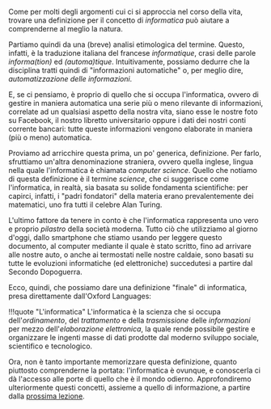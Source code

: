 Come per molti degli argomenti cui ci si approccia nel corso della vita, trovare una definizione per il concetto di *informatica* può aiutare a comprenderne al meglio la natura.

Partiamo quindi da una (breve) analisi etimologica del termine. Questo, infatti, è la traduzione italiana del francese _informatique_, crasi delle parole _informa(tion)_ ed _(automa)tique_. Intuitivamente, possiamo dedurre che la disciplina tratti quindi di "informazioni automatiche" o, per meglio dire, _automatizzazione delle informazioni_.

E, se ci pensiamo, è proprio di quello che si occupa l'informatica, ovvero di gestire in maniera automatica una serie più o meno rilevante di informazioni, correlate ad un qualsiasi aspetto della nostra vita, siano esse le nostre foto su Facebook, il nostro libretto universitario oppure i dati dei nostri conti corrente bancari: tutte queste informazioni vengono elaborate in maniera (più o meno) automatica.

<!-- TODO: INSERIRE IMMAGINI RAPPRESENTATIVE -->

Proviamo ad arricchire questa prima, un po' generica, definizione. Per farlo, sfruttiamo un'altra denominazione straniera, ovvero quella inglese, lingua nella quale l'informatica è chiamata _computer science_. Quello che notiamo di questa definizione è il termine _science_, che ci suggerisce come l'informatica, in realtà, sia basata su solide fondamenta scientifiche: per capirci, infatti, i "padri fondatori" della materia erano prevalentemente dei matematici, uno fra tutti il celebre Alan Turing.

L'ultimo fattore da tenere in conto è che l'informatica rappresenta uno vero e proprio _pilastro_ della società moderna. Tutto ciò che utilizziamo al giorno d'oggi, dallo smartphone che stiamo usando per leggere questo documento, al computer mediante il quale è stato scritto, fino ad arrivare alle nostre auto, o anche ai termostati nelle nostre caldaie, sono basati su tutte le evoluzioni informatiche (ed elettroniche) succedutesi a partire dal Secondo Dopoguerra.

Ecco, quindi, che possiamo dare una definizione "finale" di informatica, presa direttamente dall'Oxford Languages:

!!!quote "L'informatica"
    L'informatica è la scienza che si occupa dell'_ordinamento_, del _trattamento_ e della _trasmissione_ delle _informazioni_ per mezzo dell'_elaborazione elettronica_, la quale rende possibile gestire e organizzare le ingenti masse di dati prodotte dal moderno sviluppo sociale, scientifico e tecnologico.

Ora, non è tanto importante memorizzare questa definizione, quanto piuttosto comprenderne la portata: l'informatica è ovunque, e conoscerla ci dà l'accesso alle porte di quello che è il mondo odierno. Approfondiremo ulteriormente questi concetti, assieme a quello di informazione, a partire dalla [prossima lezione](../02_information/lecture.md).
